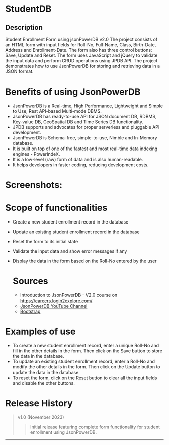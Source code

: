 # StudentDB #
## Description
Student Enrollment Form using jsonPowerDB v2.0
The project consists of an HTML form with input fields for Roll-No, Full-Name, Class, Birth-Date, Address and Enrollment-Date. The form also has three control buttons: Save, Update and Reset. The form uses JavaScript and jQuery to validate the input data and perform CRUD operations using JPDB API. The project demonstrates how to use JsonPowerDB for storing and retrieving data in a JSON format.


# Benefits of using JsonPowerDB
* JsonPowerDB is a Real-time, High Performance, Lightweight and Simple to Use, Rest API-based Multi-mode DBMS.
* JsonPowerDB has ready-to-use API for JSON document DB, RDBMS, Key-value DB, GeoSpatial DB and Time Series DB functionality.
* JPDB supports and advocates for proper serverless and pluggable API development.
* JsonPowerDB is Schema-free, simple-to-use, Nimble and In-Memory database.
* It is built on top of one of the fastest and most real-time data indexing engines - PowerIndeX.
* It is a low-level (raw) form of data and is also human-readable.
* It helps developers in faster coding, reducing development costs.


# Screenshots:


    
# Scope of functionalities
* Create a new student enrollment record in the database
* Update an existing student enrollment record in the database
* Reset the form to its initial state
* Validate the input data and show error messages if any
* Display the data in the form based on the Roll-No entered by the user

  
  # Sources
  * Introduction to JsonPowerDB - V2.0 course  on https://careers.login2explore.com/
  * [JsonPowerDB YouTube Channel](https://www.youtube.com/@jsonpowerdb9811)
  * [Bootstrap](https://getbootstrap.com/docs/5.0/getting-started/introduction/) 


# Examples of use
* To create a new student enrollment record, enter a unique Roll-No and fill in the other details in the form. Then click on the Save button to store the data in the database.
* To update an existing student enrollment record, enter a Roll-No and modify the other details in the form. Then click on the Update button to update the data in the database.
* To reset the form, click on the Reset button to clear all the input fields and disable the other buttons.
 
# Release History
> v1.0 (November 2023)
>>Initial release featuring complete form functionality for student enrollment using JsonPowerDB.


 --------------------
